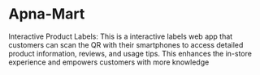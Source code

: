 # Apna-Mart
Interactive Product Labels: This is a  interactive labels web app that customers can scan the QR with their smartphones to access detailed product information, reviews, and usage tips. This enhances the in-store experience and empowers customers with more knowledge
